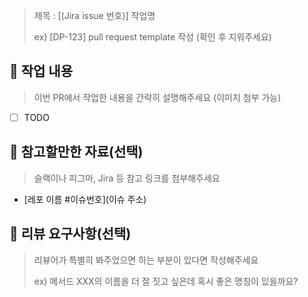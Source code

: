 > 제목 : [(Jira issue 번호)] 작업명
>
> ex) [DP-123] pull request template 작성
  (확인 후 지워주세요)


## 📝 작업 내용

> 이번 PR에서 작업한 내용을 간략히 설명해주세요 (이미지 첨부 가능)
- [ ] TODO

## 🔗 참고할만한 자료(선택)
> 슬랙이나 피그마, Jira 등 참고 링크를 첨부해주세요
- [레포 이름 #이슈번호](이슈 주소)

## 💬 리뷰 요구사항(선택)

> 리뷰어가 특별히 봐주었으면 하는 부분이 있다면 작성해주세요
>
> ex) 메서드 XXX의 이름을 더 잘 짓고 싶은데 혹시 좋은 명칭이 있을까요?

